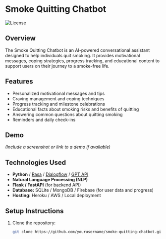 # Smoke Quitting Chatbot

![License](https://img.shields.io/badge/License-MIT-yellow.svg)

## Overview
The Smoke Quitting Chatbot is an AI-powered conversational assistant designed to help individuals quit smoking. It provides motivational messages, coping strategies, progress tracking, and educational content to support users on their journey to a smoke-free life.

## Features
- Personalized motivational messages and tips
- Craving management and coping techniques
- Progress tracking and milestone celebrations
- Educational facts about smoking risks and benefits of quitting
- Answering common questions about quitting smoking
- Reminders and daily check-ins

## Demo
*(Include a screenshot or link to a demo if available)*

## Technologies Used
- **Python** / [Rasa](https://rasa.com/) / [Dialogflow](https://cloud.google.com/dialogflow) / [GPT API](https://platform.openai.com/docs/models)
- **Natural Language Processing (NLP)**
- **Flask / FastAPI** (for backend API)
- **Database:** SQLite / MongoDB / Firebase (for user data and progress)
- **Hosting:** Heroku / AWS / Local deployment

## Setup Instructions
1. Clone the repository:
   ```bash
   git clone https://github.com/yourusername/smoke-quitting-chatbot.git